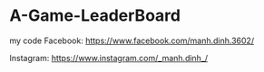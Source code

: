 # A-Game-LeaderBoard
my code
Facebook: https://www.facebook.com/manh.dinh.3602/                                                                  


Instagram: https://www.instagram.com/_manh.dinh_/
